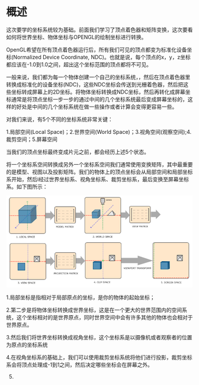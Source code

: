 # 概述

这次要学的坐标系统较为基础。前面我们学习了顶点着色器和矩阵变换，这次要看如何将世界坐标、物体坐标与OPENGL的绘制坐标进行转换。

OpenGL希望在所有顶点着色器运行后，所有我们可见的顶点都变为标准化设备坐标\(Normalized Device Coordinate, NDC\)。也就是说，每个顶点的x，y，z坐标都应该在-1.0到1.0之间，超出这个坐标范围的顶点都将不可见。

一般来说，我们都为每一个物体创建一个自己的坐标系统，，然后在顶点着色器里转换成标准化的设备坐标\(NDC\)，这些NDC坐标会传送到光栅着色器，然后把这些坐标转成屏幕上的2D坐标。将物体坐标转换成NDC坐标，然后再转化成屏幕坐标通常是将顶点坐标一步一步的通过中间的几个坐标系统最后变成屏幕坐标的，这样的好处是中间的几个坐标系统在做一些操作或者计算会变得更容易一些。

对我们来说，有5个不同的坐标系统非常关键：

1.局部空间\(Local Space\)；2.世界空间\(World Space\)；3.视角空间\(观察空间\);4.裁剪空间；5.屏幕空间

当我们的顶点坐标最终变成片元之前，都会经历上述5个状态。

将一个坐标系空间转换成另外一个坐标系空间我们通常使用变换矩阵，其中最重要的是模型、视图以及投影矩阵。我们的物体上的顶点坐标会从局部空间和局部坐标系开始，然后i经过世界坐标系、视角坐标系、裁剪坐标系，最后变换至屏幕坐标系。如下图所示：

![](/OPENGL/images/coordinate_systems.png)

1.局部坐标是指相对于局部原点的坐标，是你的物体的起始坐标；

2.第二步是将物体坐标转换成世界坐标，这是在一个更大的世界范围内的空间系统，这个坐标相对的是世界原点，同时世界空间中会有许多其他的物体也会相对于世界原点。

3.然后我们将世界坐标转换成视角坐标，这个坐标系是以摄像机或者观察者的位置为原点的坐标系统

4.在视角坐标系的基础上，我们可以使用裁剪坐标系统将他们进行投影，裁剪坐标系会将顶点处理成-1到1之间，然后决定哪些坐标会在屏幕之外。

5.

